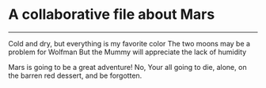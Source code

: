 # A collaborative file about Mars
-----

Cold and dry, but everything is my favorite color
The two moons may be a problem for Wolfman
But the Mummy will appreciate the lack of humidity

Mars is going to be a great adventure!
No, Your all going to die, alone, on the barren red dessert, and be forgotten.


